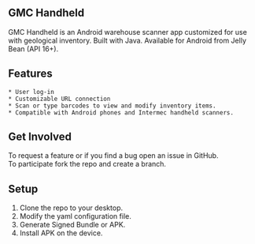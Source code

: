 ## GMC Handheld
GMC Handheld is an Android warehouse scanner app customized for use with geological inventory.  Built with Java.  Available for Android from Jelly Bean (API 16+).

## Features
    * User log-in
    * Customizable URL connection
    * Scan or type barcodes to view and modify inventory items.
    * Compatible with Android phones and Intermec handheld scanners.
    
## Get Involved

To request a feature or if you find a bug open an issue in GitHub.  
To participate fork the repo and create a branch.

## Setup
1. Clone the repo to your desktop.  
2. Modify the yaml configuration file.
3. Generate Signed Bundle or APK.
4. Install APK on the device.
